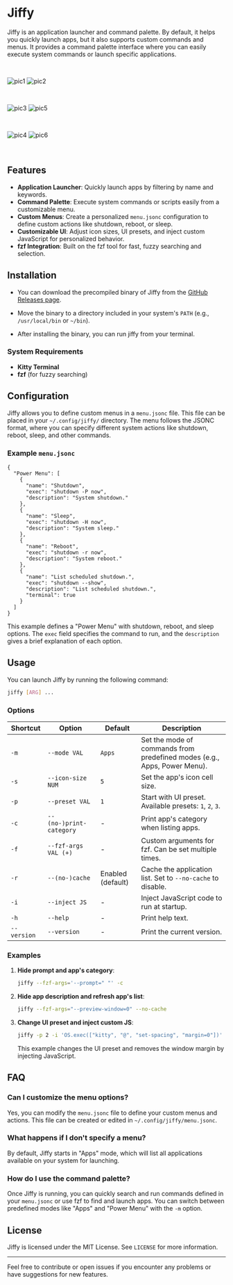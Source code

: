 
# Jiffy

Jiffy is an application launcher and command palette. By default, it helps you quickly launch apps, but it also supports custom commands and menus. It provides a command palette interface where you can easily execute system commands or launch specific applications.

<br>

![pic1](https://github.com/user-attachments/assets/fb58cd8a-eecb-415b-b60d-d5f6121ff3d2)
![pic2](https://github.com/user-attachments/assets/5860b98b-a35c-492f-aa33-7c0e95501e5c)

<br>

![pic3](https://github.com/user-attachments/assets/924722ab-d423-4f21-b59a-1a9ba6d9ce63)
![pic5](https://github.com/user-attachments/assets/801d6bee-7f2f-4b57-83a4-a7196115cf4c)

<br>

![pic4](https://github.com/user-attachments/assets/e5dda50a-74f9-4794-874f-3c7dd708c50f)
![pic6](https://github.com/user-attachments/assets/765cbf90-f7b8-479f-8688-ef904c98e7e4)

<br>

## Features

- **Application Launcher**: Quickly launch apps by filtering by name and keywords.
- **Command Palette**: Execute system commands or scripts easily from a customizable menu.
- **Custom Menus**: Create a personalized `menu.jsonc` configuration to define custom actions like shutdown, reboot, or sleep.
- **Customizable UI**: Adjust icon sizes, UI presets, and inject custom JavaScript for personalized behavior.
- **fzf Integration**: Built on the fzf tool for fast, fuzzy searching and selection.

## Installation

- You can download the precompiled binary of Jiffy from the [GitHub Releases page](https://github.com/5hubham5ingh/jiffy/releases).

- Move the binary to a directory included in your system's `PATH` (e.g., `/usr/local/bin` or `~/bin`).

- After installing the binary, you can run jiffy from your terminal.

### System Requirements

- **Kitty Terminal**
- **fzf** (for fuzzy searching)

## Configuration

Jiffy allows you to define custom menus in a `menu.jsonc` file. This file can be placed in your `~/.config/jiffy/` directory. The menu follows the JSONC format, where you can specify different system actions like shutdown, reboot, sleep, and other commands.

### Example `menu.jsonc`

```jsonc
{
  "Power Menu": [
    {
      "name": "Shutdown",
      "exec": "shutdown -P now",
      "description": "System shutdown."
    },
    {
      "name": "Sleep",
      "exec": "shutdown -H now",
      "description": "System sleep."
    },
    {
      "name": "Reboot",
      "exec": "shutdown -r now",
      "description": "System reboot."
    },
    {
      "name": "List scheduled shutdown.",
      "exec": "shutdown --show",
      "description": "List scheduled shutdown.",
      "terminal": true
    }
  ]
}
```

This example defines a "Power Menu" with shutdown, reboot, and sleep options. The `exec` field specifies the command to run, and the `description` gives a brief explanation of each option.

## Usage

You can launch Jiffy by running the following command:

```bash
jiffy [ARG] ...
```

### Options

|   Shortcut          |  Option      | Default                                                   | Description                                                |
| ------------------------- | -------- | --------------------------------------------------------- | ---------------------------------------------------------- |
| `-m`| `--mode VAL`                  | `Apps`                                                    | Set the mode of commands from predefined modes (e.g., Apps, Power Menu). |
| `-s`| `--icon-size NUM`            | `5`                                                        | Set the app's icon cell size.                              |
| `-p`| `--preset VAL`               | `1`                                                        | Start with UI preset. Available presets: `1`, `2`, `3`.     |
| `-c`| `--(no-)print-category`        | -                                                         | Print app's category when listing apps.                    |
| `-f`| `--fzf-args VAL (+)`         | -                                                         | Custom arguments for fzf. Can be set multiple times.       |
| `-r`| `--(no-)cache`              | Enabled (default)                                         | Cache the application list. Set to `--no-cache` to disable.|
| `-i`| `--inject JS`                | -                                                         | Inject JavaScript code to run at startup.                  |
| `-h`             | `--help` | -                                                         | Print help text.                                           |
| `--version`                | `--version` | -                                                      | Print the current version.                                 |

### Examples

1. **Hide prompt and app's category**:

   ```bash
   jiffy --fzf-args='--prompt=" "' -c
   ```

2. **Hide app description and refresh app's list**:

   ```bash
   jiffy --fzf-args="--preview-window=0" --no-cache
   ```

3. **Change UI preset and inject custom JS**:

   ```bash
   jiffy -p 2 -i 'OS.exec(["kitty", "@", "set-spacing", "margin=0"])'
   ```

   This example changes the UI preset and removes the window margin by injecting JavaScript.

## FAQ

### Can I customize the menu options?

Yes, you can modify the `menu.jsonc` file to define your custom menus and actions. This file can be created or edited in `~/.config/jiffy/menu.jsonc`.

### What happens if I don't specify a menu?

By default, Jiffy starts in "Apps" mode, which will list all applications available on your system for launching.

### How do I use the command palette?

Once Jiffy is running, you can quickly search and run commands defined in your `menu.jsonc` or use fzf to find and launch apps. You can switch between predefined modes like "Apps" and "Power Menu" with the `-m` option.

## License

Jiffy is licensed under the MIT License. See `LICENSE` for more information.

---

Feel free to contribute or open issues if you encounter any problems or have suggestions for new features.
